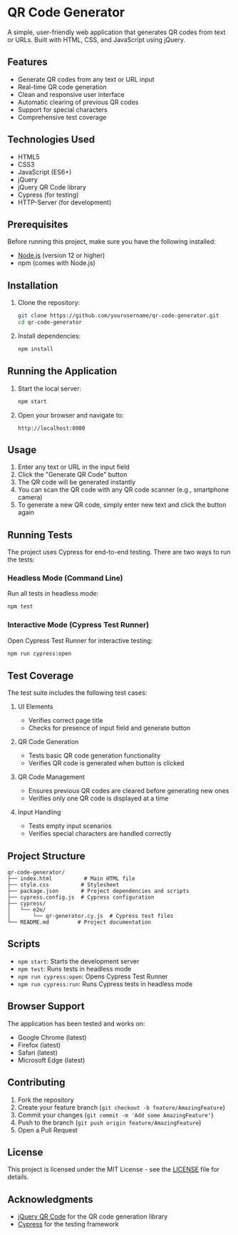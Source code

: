 # QR Code Generator

A simple, user-friendly web application that generates QR codes from text or URLs. Built with HTML, CSS, and JavaScript using jQuery.

## Features

- Generate QR codes from any text or URL input
- Real-time QR code generation
- Clean and responsive user interface
- Automatic clearing of previous QR codes
- Support for special characters
- Comprehensive test coverage

## Technologies Used

- HTML5
- CSS3
- JavaScript (ES6+)
- jQuery
- jQuery QR Code library
- Cypress (for testing)
- HTTP-Server (for development)

## Prerequisites

Before running this project, make sure you have the following installed:

- [Node.js](https://nodejs.org/) (version 12 or higher)
- npm (comes with Node.js)

## Installation

1. Clone the repository:

   ```bash
   git clone https://github.com/yourusername/qr-code-generator.git
   cd qr-code-generator
   ```

2. Install dependencies:
   ```bash
   npm install
   ```

## Running the Application

1. Start the local server:

   ```bash
   npm start
   ```

2. Open your browser and navigate to:
   ```
   http://localhost:8080
   ```

## Usage

1. Enter any text or URL in the input field
2. Click the "Generate QR Code" button
3. The QR code will be generated instantly
4. You can scan the QR code with any QR code scanner (e.g., smartphone camera)
5. To generate a new QR code, simply enter new text and click the button again

## Running Tests

The project uses Cypress for end-to-end testing. There are two ways to run the tests:

### Headless Mode (Command Line)

Run all tests in headless mode:

```bash
npm test
```

### Interactive Mode (Cypress Test Runner)

Open Cypress Test Runner for interactive testing:

```bash
npm run cypress:open
```

## Test Coverage

The test suite includes the following test cases:

1. UI Elements

   - Verifies correct page title
   - Checks for presence of input field and generate button

2. QR Code Generation

   - Tests basic QR code generation functionality
   - Verifies QR code is generated when button is clicked

3. QR Code Management

   - Ensures previous QR codes are cleared before generating new ones
   - Verifies only one QR code is displayed at a time

4. Input Handling
   - Tests empty input scenarios
   - Verifies special characters are handled correctly

## Project Structure

```
qr-code-generator/
├── index.html          # Main HTML file
├── style.css          # Stylesheet
├── package.json       # Project dependencies and scripts
├── cypress.config.js  # Cypress configuration
├── cypress/
│   └── e2e/
│       └── qr-generator.cy.js  # Cypress test files
└── README.md         # Project documentation
```

## Scripts

- `npm start`: Starts the development server
- `npm test`: Runs tests in headless mode
- `npm run cypress:open`: Opens Cypress Test Runner
- `npm run cypress:run`: Runs Cypress tests in headless mode

## Browser Support

The application has been tested and works on:

- Google Chrome (latest)
- Firefox (latest)
- Safari (latest)
- Microsoft Edge (latest)

## Contributing

1. Fork the repository
2. Create your feature branch (`git checkout -b feature/AmazingFeature`)
3. Commit your changes (`git commit -m 'Add some AmazingFeature'`)
4. Push to the branch (`git push origin feature/AmazingFeature`)
5. Open a Pull Request

## License

This project is licensed under the MIT License - see the [LICENSE](LICENSE) file for details.

## Acknowledgments

- [jQuery QR Code](https://github.com/jeromeetienne/jquery-qrcode) for the QR code generation library
- [Cypress](https://www.cypress.io/) for the testing framework
